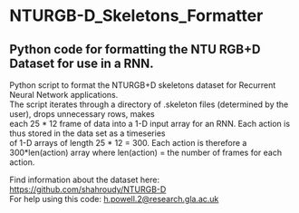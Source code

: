 # NTURGB-D_Skeletons_Formatter
## Python code for formatting the NTU RGB+D Dataset for use in a RNN.

Python script to format the NTURGB+D skeletons dataset for Recurrent Neural Network applications.\
The script iterates through a directory of .skeleton files (determined by the user), drops unnecessary rows, makes \
each 25 * 12 frame of data into a 1-D input array for an RNN. Each action is thus stored in the data set as a timeseries \
of 1-D arrays of length 25 * 12 = 300. Each action is therefore a 300*len(action) array where len(action) = the number of 
frames for each action.

Find information about the dataset here: https://github.com/shahroudy/NTURGB-D \
For help using this code: h.powell.2@research.gla.ac.uk
